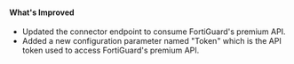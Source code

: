 #### What's Improved
- Updated the connector endpoint to consume FortiGuard's premium API.
- Added a new configuration parameter named "Token" which is the API token used to access FortiGuard's premium API.
